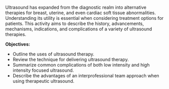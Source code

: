 Ultrasound has expanded from the diagnostic realm into alternative therapies for breast, uterine, and even cardiac soft tissue abnormalities. Understanding its utility is essential when considering treatment options for patients. This activity aims to describe the history, advancements, mechanisms, indications, and complications of a variety of ultrasound therapies.

**Objectives:**
- Outline the uses of ultrasound therapy.
- Review the technique for delivering ultrasound therapy.
- Summarize common complications of both low intensity and high intensity focused ultrasound. 
- Describe the advantages of an interprofessional team approach when using therapeutic ultrasound.